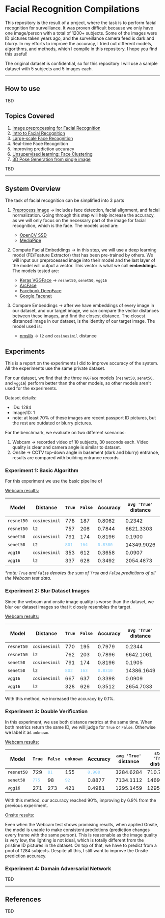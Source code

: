 # Facial Recognition Compilations

This repository is the result of a project, where the task is to perform facial recognition for surveillance. It was proven difficult because we only have one image/person with a total of 1200+ subjects. Some of the images were ID pictures taken years ago, and the surveillance camera feed is dark and blurry. In my efforts to improve the accuracy, I tried out different models, algorithms, and methods, which I compile in this repository. I hope you find this useful!

The original dataset is confidential, so for this repository I will use a sample dataset with 5 subjects and 5 images each.

---

## How to use

TBD

## Topics Covered

1. [Image preprocessing for Facial Recognition](1.%20image%20preprocessing%20for%20facial%20recognition.ipynb)
2. [Intro to Facial Recognition](2.%20face%20recognition%20basics.ipynb)
3. [Large-scale Face Recognition](3.%20large%20scale%20face%20recognition.ipynb)
4. Real-time Face Recognition
5. Improving prediction accuracy
6. [Unsupervised learning: Face Clustering](6.%20face%20clustering.ipynb)
7. [3D Pose Generation from single image](7.%203D%20pose%20generation.ipynb)

TBD

---

## System Overview

The task of facial recognition can be simplified into 3 parts

1. [Preprocess image](./modules/FacePreprocess.py) &rarr; includes face detection, facial alignment, and facial normalization. Going through this step will help increase the accuracy, as we will only focus on the necessary part of the image for facial recognition, which is the face. The models used are:

   - [OpenCV SSD](https://learnopencv.com/tag/ssd/)
   - [MediaPipe](https://developers.google.com/mediapipe)

2. Compute Facial Embeddings &rarr; in this step, we will use a deep learning model (FE/Feature Extractor) that has been pre-trained by others. We will input our preprocessed image into their model and the last layer of the model will output a vector. This vector is what we call <b>embeddings</b>. The models tested are:

   - [Keras VGGFace](https://github.com/rcmalli/keras-vggface) &rarr; `resnet50`, `senet50`, `vgg16`
   - [ArcFace](https://sefiks.com/2020/12/14/deep-face-recognition-with-arcface-in-keras-and-python/)
   - [Facebook DeepFace](https://sefiks.com/2020/02/17/face-recognition-with-facebook-deepface-in-keras/)
   - [Google Facenet](https://sefiks.com/2018/09/03/face-recognition-with-facenet-in-keras/)

3. Compare Embeddings &rarr; after we have embeddings of every image in our dataset, and our target image, we can compare the vector distances between these images, and find the closest distance. The closest distanced image in our dataset, is the identity of our target image. The model used is:
   - [nmslib](https://github.com/nmslib/nmslib) &rarr; `l2` and `cosinesimil` distance

## Experiments

This is a report on the experiments I did to improve accuracy of the system. All the experiments use the same private dataset.

For our dataset, we find that the three `VGGFace` models (`resnet50`, `senet50`, and `vgg16`) perform better than the other models, so other models aren't used for the experiments.

Dataset details:

- IDs: 1284
- Image/ID: 1
- note: at least 70% of these images are recent passport ID pictures, but the rest are outdated or blurry pictures.

For the benchmark, we evaluate on two different scenarios:

1. Webcam &rarr; recorded video of 10 subjects, 30 seconds each. Video quality is clear and camera angle is similar to dataset.
2. Onsite &rarr; CCTV top-down angle in basement (dark and blurry) entrance, results are compared with building entrance records.

### <b>Experiment 1:</b> Basic Algorithm

For this experiment we use the basic pipeline of

<!-- img tbd -->

<u>Webcam results:</u>

| Model      | Distance      | `True`                                 | `False`                                | Accuracy                                  | `avg 'True'` distance | `stdev 'True'` distance |
| ---------- | ------------- | -------------------------------------- | -------------------------------------- | ----------------------------------------- | --------------------- | ----------------------- |
| `resnet50` | `cosinesimil` | 778                                    | 187                                    | 0.8062                                    | 0.2342                | 0.0662                  |
| `resnet50` | `l2`          | 757                                    | 208                                    | 0.7844                                    | 6621.3303             | 1470.4977               |
| `senet50`  | `cosinesimil` | 791                                    | 174                                    | 0.8196                                    | 0.1900                | 0.0470                  |
| `senet50`  | `l2`          | <code style="color : LightSkyBlue">801 | <code style="color : LightSkyBlue">164 | <code style="color : LightSkyBlue">0.8300 | 14349.9026            | 3123.0065               |
| `vgg16`    | `cosinesimil` | 353                                    | 612                                    | 0.3658                                    | 0.0907                | 0.0525                  |
| `vgg16`    | `l2`          | 337                                    | 628                                    | 0.3492                                    | 2054.4873             | 2205.3795               |

<i>\*note: `True` and `False` denotes the sum of `True` and `False` predictions of all the Webcam test data.</i>

### <b>Experiment 2:</b> Blur Dataset Images

Since the webcam and onsite image quality is worse than the dataset, we blur our dataset images so that it closely resembles the target.

<u>Webcam results:</u>

| Model      | Distance      | `True`                                 | `False`                                | Accuracy                                  | `avg 'True'` distance | `stdev 'True'` distance |
| ---------- | ------------- | -------------------------------------- | -------------------------------------- | ----------------------------------------- | --------------------- | ----------------------- |
| `resnet50` | `cosinesimil` | 770                                    | 195                                    | 0.7979                                    | 0.2344                | 0.0652                  |
| `resnet50` | `l2`          | 762                                    | 203                                    | 0.7896                                    | 6642.1061             | 1471.2529               |
| `senet50`  | `cosinesimil` | 791                                    | 174                                    | 0.8196                                    | 0.1905                | 0.0471                  |
| `senet50`  | `l2`          | <code style="color : LightSkyBlue">802 | <code style="color : LightSkyBlue">163 | <code style="color : LightSkyBlue">0.8310 | 14386.1649            | 3118.8102               |
| `vgg16`    | `cosinesimil` | 667                                    | 637                                    | 0.3398                                    | 0.0909                | 0.0529                  |
| `vgg16`    | `l2`          | 328                                    | 626                                    | 0.3512                                    | 2654.7033             | 2371.8272               |

With this method, we increased the accuracy by 0.1%.

### <b>Experiment 3:</b> Double Verification

In this experiment, we use both distance metrics at the same time. When both metrics return the same ID, we will judge for `True` or `False`. Otherwise we label it as `unknown`.

<u>Webcam results:</u>

| Model      | `True`                                 | `False`                               | `unknown`                             | Accuracy                                 | `avg 'True'` distance | `stdev 'True'` distance |
| ---------- | -------------------------------------- | ------------------------------------- | ------------------------------------- | ---------------------------------------- | --------------------- | ----------------------- |
| `resnet50` | 729                                    | <code style="color : LightSkyBlue">81 | 155                                   | <code style="color : LightSkyBlue">0.900 | 3284.6284             | 710.7444                |
| `senet50`  | <code style="color : LightSkyBlue">775 | 98                                    | <code style="color : LightSkyBlue">92 | 0.8877                                   | 7134.1112             | 1469.9975               |
| `vgg16`    | 271                                    | 273                                   | 421                                   | 0.4981                                   | 1295.1459             | 1295.1459               |

With this method, our accuracy reached 90%, improving by 6.9% from the previous experiment.

<u>Onsite results:</u>

Even when the Webcam test shows promising results, when applied Onsite, the model is unable to make consistent predictions (prediction changes every frame with the same person). This is reasonable as the image quality is very low, the lighting is not ideal, which is totally different from the pristine ID pictures in the dataset. On top of that, we have to predict from a pool of 1284 subjects. Despite all this, I still want to improve the Onsite prediction accuracy.

### <b>Experiment 4:</b> Domain Adversarial Network

TBD

---

## References

TBD

<!--
| Model      | Distance      | `True` | `False` | Accuracy | `avg` distance | `stdev` distance |
| ---------- | ------------- | ------ | ------- | -------- | -------------- | ---------------- |
|`resnet50`|`cosinesimil`| | | | | |
|`resnet50`|`l2`| | | | | |
|`senet50`|`cosinesimil`| | | | | |
|`senet50`|`l2`| | | | | |
|`vgg16`|`cosinesimil`| | | | | |
|`vgg16`|`l2`| | | | | |

<code style="color : LightSkyBlue"></code>
-->

